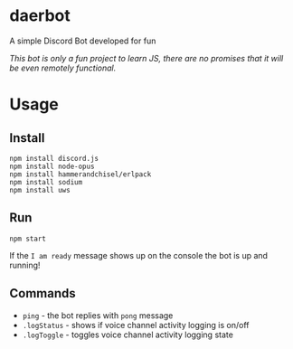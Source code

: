 # daerbot
A simple Discord Bot developed for fun

_This bot is only a fun project to learn JS, there are no promises that it will be even remotely functional._

# Usage
## Install
```
npm install discord.js
npm install node-opus
npm install hammerandchisel/erlpack
npm install sodium
npm install uws
```
## Run
```
npm start
```
If the `I am ready` message shows up on the console the bot is up and running!
## Commands
* `ping` - the bot replies with `pong` message
* `.logStatus` - shows if voice channel activity logging is on/off
* `.logToggle` - toggles voice channel activity logging state